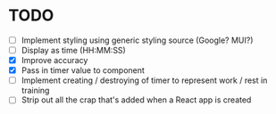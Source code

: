 # TODO

- [ ] Implement styling using generic styling source (Google? MUI?)
- [ ] Display as time (HH:MM:SS)
- [x] Improve accuracy
- [x] Pass in timer value to component
- [ ] Implement creating / destroying of timer to represent work / rest in training
- [ ] Strip out all the crap that's added when a React app is created
